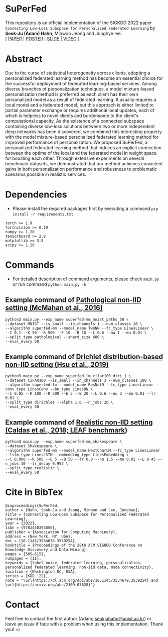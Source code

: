 # SuPerFed
This repository is an official implementation of the SIGKDD 2022 paper `Connecting Low-Loss Subspace for Personalized Federated Learning` by **Seok-Ju (Adam) Hahn**, Minwoo Jeong and Junghye lee.  
[ [PAPER](https://arxiv.org/abs/2109.07628) | [POSTER](https://github.com/vaseline555/SuPerFed/blob/main/assets/SIGKDD2022_SuPerFed_Poster_Seok-Ju%20Hahn.pdf) | [SLIDE](https://github.com/vaseline555/SuPerFed/blob/12947b01af3f118b9ae8543d021ae3d256c2b2e7/assets/SIGKDD2022_SuPerFed_Presentation_Seok-Ju%20Hahn.pdf) | [VIDEO](https://dl.acm.org/action/downloadSupplement?doi=10.1145%2F3534678.3539254&file=KDD22-fp0360..mp4) ]

# Abstract
Due to the curse of statistical heterogeneity across clients, adopting a personalized federated learning method has become an essential choice for the successful deployment of federated learning-based services. Among diverse branches of personalization techniques, a model mixture-based personalization method is preferred as each client has their own personalized model as a result of federated learning. It usually requires a local model and a federated model, but this approach is either limited to partial parameter exchange or requires additional local updates, each of which is helpless to novel clients and burdensome to the client's computational capacity. As the existence of a connected subspace containing diverse low-loss solutions between two or more independent deep networks has been discovered, we combined this interesting property with the model mixture-based personalized federated learning method for improved performance of personalization.
We proposed SuPerFed, a personalized federated learning method that induces an explicit connection between the optima of the local and the federated model in weight space for boosting each other. Through extensive experiments on several benchmark datasets, we demonstrated that our method achieves consistent gains in both personalization performance and robustness to problematic scenarios possible in realistic services.

# Dependencies
* Please install the required packages first by executing a command `pip install -r requirements.txt`.
```
torch >= 1.9
torchvision >= 0.10
numpy >= 1.20
tensorboard >= 2.8
matplotlib >= 3.5
scipy >= 1.20
```

# Commands
* For detailed description of command arguments, please check `main.py` or run command `python main.py -h`.
## Example command of [Pathological non-IID setting (McMahan et al., 2016)](https://arxiv.org/abs/1602.05629)
```
python3 main.py --exp_name superfed-mm_mnist_patho_50 \
--dataset MNIST --is_small --in_channels 1 --num_classes 10 \
--algorithm superfed-mm --model_name TwoNN --fc_type LinesLinear \
--C 0.1 --K 50 --R 500 --E 10 --B 10 --L 0.6 --nu 1 --mu 0.01 \
--split_type pathological --shard_size 600 \
--eval_every 50
```

## Example command of [Drichlet distribution-based non-IID setting (Hsu et al., 2019)](https://arxiv.org/abs/1909.06335)
```
python3 main.py --exp_name superfed-lm_cifar100_diri_1 \
--dataset CIFAR100 --is_small --in_channels 3 --num_classes 100 \
--algorithm superfed-lm --model_name ResNet9 --fc_type LinesLinear --conv_type LinesConv --bn_type LinesBN \
--C 0.05 --K 100 --R 500 --E 5 --B 20 --L 0.6 --nu 2 --mu 0.01 --lr 0.01 \
--split_type dirichlet --alpha 1.0 --n_jobs 20 \
--eval_every 50
```

## Example command of [Realistic non-IID setting (Caldas et al., 2018; LEAF benchmark](https://leaf.cmu.edu))
```
python3 main.py --exp_name superfed-mm_shakespeare \
--dataset Shakespeare \
--algorithm superfed-mm --model_name NextCharLM --fc_type LinesLinear --lstm_type LinesLSTM --embedding_type LinesEmbedding \
--C 0.008 --R 500 --E 5 --B 50 --lr 0.8 --nu 1.5 --mu 0.01 --L 0.45 --n_jobs 10 --lr_decay 0.995 \
--split_type realistic \
--eval_every 50
```

# Cite in BibTex
```
@inproceedings{SuPerFed,
author = {Hahn, Seok-Ju and Jeong, Minwoo and Lee, Junghye},
title = {Connecting Low-Loss Subspace for Personalized Federated Learning},
year = {2022},
isbn = {9781450393850},
publisher = {Association for Computing Machinery},
address = {New York, NY, USA},
doi = {10.1145/3534678.3539254},
booktitle = {Proceedings of the 28th ACM SIGKDD Conference on Knowledge Discovery and Data Mining},
pages = {505–515},
numpages = {11},
keywords = {label noise, federated learning, personalization, personalized federated learning, non-iid data, mode connectivity},
location = {Washington DC, USA},
series = {KDD '22},
note = "\url{https://dl.acm.org/doi/abs/10.1145/3534678.3539254} and \url{https://arxiv.org/abs/2109.07628}"}
```

# Contact
Feel free to contact the first author (Adam; seokjuhahn@unist.ac.kr) or leave an issue if face with a problem when using this implementation. Thank you! =)
